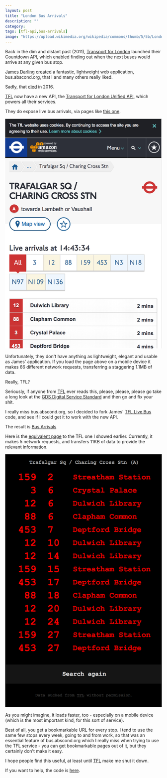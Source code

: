 ```yaml
---
layout: post
title: "London Bus Arrivals"
description: ""
category:
tags: [tfl-api,bus-arrivals]
image: "https://upload.wikimedia.org/wikipedia/commons/thumb/5/5b/London_Buses_-_Route_253.jpg/320px-London_Buses_-_Route_253.jpg"
---
```


Back in the dim and distant past (2011), [Transport for London][tfl] launched their Countdown API, which enabled finding out when the next buses would arrive at any given bus stop.

[James Darling][abscond] [created][james-blog-post] a fantastic, lightweight web application, bus.abscond.org, that I and many others really liked.

Sadly, that [died][shutdown-notice] in 2016.

[TFL] now have a new API, the [Transport for London Unified API][tfl-unified-api], which powers all their services.

They do expose live bus arrivals, via pages like [this one][tfl-trafalgar-square].

![TFL Bus Arrivals page](/images/tfl-page.png)

Unfortunately, they don't have anything as lightweight, elegant and usable as James' application. If you load the page
above on a mobile device it makes 66 different network requests, transferring a staggering 1.1MB of data.

Really, TFL?

Seriously, if anyone from [TFL][tfl] ever reads this, please, please, please go take a long look at the [GDS Digital Service Standard][gds-digital-service-standard]
and then go and fix your shit.

I really miss bus.abscond.org, so I decided to fork James' [TFL Live Bus][tfl-live-bus] code, and see if I could get it to work with the new API.

The result is [Bus Arrivals][bus-arrivals]

Here is the [equivalent page][bus-arrivals-trafalgar-square] to the TFL one I showed earlier. Currently, it makes 5 network requests, and transfers
11KB of data to provide the relevant information.

![Bus Arrivals page](/images/bus-arrivals-page.png)

As you might imagine, it loads faster, too - especially on a mobile device (which is the most important kind, for this sort of service).

Best of all, you get a bookmarkable URL for every stop. I tend to use the same few stops every week,
going to and from work, so that was an essential feature of bus.abscond.org which I really miss when trying to use the TFL service -
you can get bookmarkable pages out of it, but they certainly don't make it easy.

I hope people find this useful, at least until [TFL] make me shut it down.

If you want to help, the code is [here][bus-arrivals-repo].

[abscond]: http://abscond.org/
[bus-arrivals]: https://bus-arrivals.herokuapp.com/
[bus-arrivals-trafalgar-square]: https://bus-arrivals.herokuapp.com/stop/490013767A
[gds-digital-service-standard]: https://www.gov.uk/service-manual/service-standard
[james-blog-post]: http://berglondon.com/blog/2011/09/14/bringing-the-london-bus-network-home/
[shutdown-notice]: https://github.com/james/TFL-Live-Bus/issues/5
[tfl-bus-arrivals]: https://tfl.gov.uk/modes/buses/live-bus-arrivals
[tfl-live-bus]: https://github.com/james/TFL-Live-Bus
[tfl-trafalgar-square]: https://tfl.gov.uk/bus/stop/490013767A/trafalgar-sq-charing-cross-stn
[tfl-unified-api]: https://api.tfl.gov.uk/
[tfl]: https://tfl.gov.uk/
[bus-arrivals-repo]: https://github.com/digitalronin/TFL-Live-Bus
